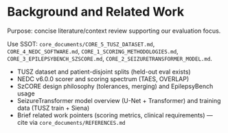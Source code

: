 # Background and Related Work

Purpose: concise literature/context review supporting our evaluation focus.

Use SSOT: `core_documents/CORE_5_TUSZ_DATASET.md`, `CORE_4_NEDC_SOFTWARE.md`, `CORE_1_SCORING_METHODOLOGIES.md`, `CORE_3_EPILEPSYBENCH_SZSCORE.md`, `CORE_2_SEIZURETRANSFORMER_MODEL.md`.

- TUSZ dataset and patient-disjoint splits (held-out eval exists)
- NEDC v6.0.0 scorer and scoring spectrum (TAES, OVERLAP)
- SzCORE design philosophy (tolerances, merging) and EpilepsyBench usage
- SeizureTransformer model overview (U-Net + Transformer) and training data (TUSZ train + Siena)
- Brief related work pointers (scoring metrics, clinical requirements) — cite via `core_documents/REFERENCES.md`
